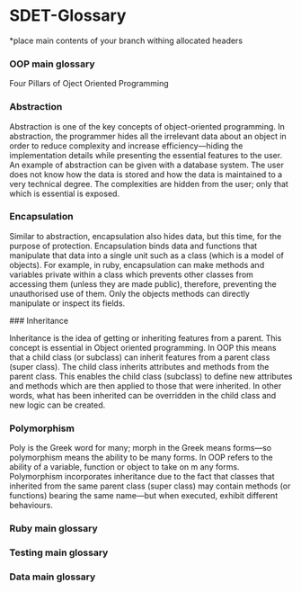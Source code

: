 # SDET-Glossary
 
*place main contents of your branch withing allocated headers
 
### OOP main glossary

Four Pillars of Oject Oriented Programming

### Abstraction

Abstraction is one of the key concepts of object-oriented programming. In abstraction, the programmer hides all the irrelevant data about an object in order to reduce complexity and increase efficiency—hiding the implementation details while presenting the essential features to the user. An example of abstraction can be given with a database system. The user does not know how the data is stored and how the data is maintained to a very technical degree. The complexities are hidden from the user; only that which is essential is exposed.

### Encapsulation

Similar to abstraction, encapsulation also hides data, but this time, for the purpose of protection. Encapsulation binds data and functions that manipulate that data into a single unit such as a class (which is a model of objects). For example, in ruby, encapsulation can make methods and variables private within a class which prevents other classes from accessing them (unless they are made public), therefore, preventing the unauthorised use of them. Only the objects methods can directly manipulate or inspect its fields.

### Inheritance 

Inheritance is the idea of getting or inheriting features from a parent. This concept is essential in Object oriented programming. In OOP this means that a child class (or subclass) can inherit features from a parent class (super class). The child class inherits attributes and methods from the parent class. This enables the child class (subclass) to define new attributes and methods which are then applied to those that were inherited. In other words, what has been inherited can be overridden in the child class and new logic can be created.

### Polymorphism 

Poly is the Greek word for many; morph in the Greek means forms—so polymorphism means the ability to be many forms. In OOP refers to the ability of a variable, function or object to take on m any forms. Polymorphism incorporates inheritance due to the fact that classes that inherited from the  same parent class (super class) may contain methods (or functions) bearing the same name—but when executed, exhibit different behaviours. 





 
### Ruby main glossary
 
### Testing main glossary
 
### Data main glossary